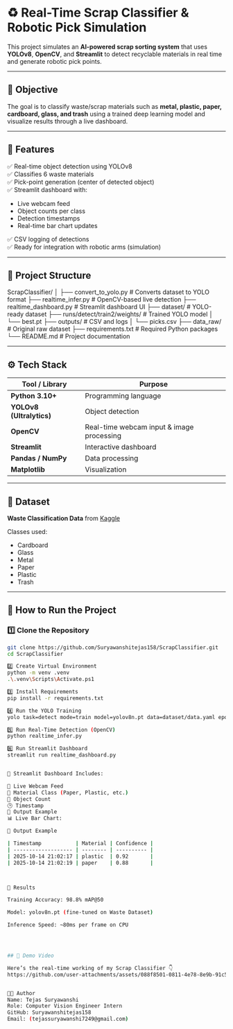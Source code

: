 # ♻️ Real-Time Scrap Classifier & Robotic Pick Simulation

This project simulates an **AI-powered scrap sorting system** that uses **YOLOv8**, **OpenCV**, and **Streamlit** to detect recyclable materials in real time and generate robotic pick points.

---

## 🎯 Objective
The goal is to classify waste/scrap materials such as **metal, plastic, paper, cardboard, glass, and trash** using a trained deep learning model and visualize results through a live dashboard.

---

## 🧩 Features
✅ Real-time object detection using YOLOv8  
✅ Classifies 6 waste materials  
✅ Pick-point generation (center of detected object)  
✅ Streamlit dashboard with:
- Live webcam feed  
- Object counts per class  
- Detection timestamps  
- Real-time bar chart updates  

✅ CSV logging of detections  
✅ Ready for integration with robotic arms (simulation)

---

## 🧱 Project Structure
ScrapClassifier/
│
├── convert_to_yolo.py # Converts dataset to YOLO format
├── realtime_infer.py # OpenCV-based live detection
├── realtime_dashboard.py # Streamlit dashboard UI
├── dataset/ # YOLO-ready dataset
├── runs/detect/train2/weights/ # Trained YOLO model
│ └── best.pt
├── outputs/ # CSV and logs
│ └── picks.csv
├── data_raw/ # Original raw dataset
├── requirements.txt # Required Python packages
└── README.md # Project documentation



---

## ⚙️ Tech Stack
| Tool / Library | Purpose |
|----------------|----------|
| **Python 3.10+** | Programming language |
| **YOLOv8 (Ultralytics)** | Object detection |
| **OpenCV** | Real-time webcam input & image processing |
| **Streamlit** | Interactive dashboard |
| **Pandas / NumPy** | Data processing |
| **Matplotlib** | Visualization |

---

## 🧠 Dataset
**Waste Classification Data** from [Kaggle](https://www.kaggle.com/datasets/techsash/waste-classification-data)

Classes used:
- Cardboard  
- Glass  
- Metal  
- Paper  
- Plastic  
- Trash  

---

## 🚀 How to Run the Project

### 1️⃣ Clone the Repository
```bash
git clone https://github.com/Suryawanshitejas158/ScrapClassifier.git
cd ScrapClassifier

2️⃣ Create Virtual Environment
python -m venv .venv
.\.venv\Scripts\Activate.ps1

3️⃣ Install Requirements
pip install -r requirements.txt

4️⃣ Run the YOLO Training
yolo task=detect mode=train model=yolov8n.pt data=dataset/data.yaml epochs=20 imgsz=640

5️⃣ Run Real-Time Detection (OpenCV)
python realtime_infer.py

6️⃣ Run Streamlit Dashboard
streamlit run realtime_dashboard.py


🧩 Streamlit Dashboard Includes:

📸 Live Webcam Feed
🧱 Material Class (Paper, Plastic, etc.)
🔢 Object Count
🕒 Timestamp
🧾 Output Example
📊 Live Bar Chart:

🧾 Output Example

| Timestamp           | Material | Confidence |
| ------------------- | -------- | ---------- |
| 2025-10-14 21:02:17 | plastic  | 0.92       |
| 2025-10-14 21:02:19 | paper    | 0.88       |



📂 Results

Training Accuracy: 98.8% mAP@50

Model: yolov8n.pt (fine-tuned on Waste Dataset)

Inference Speed: ~80ms per frame on CPU




## 🎥 Demo Video

Here’s the real-time working of my Scrap Classifier 👇  
https://github.com/user-attachments/assets/088f8501-0811-4e78-8e9b-91c5d0852cca


👨‍💻 Author
Name: Tejas Suryawanshi
Role: Computer Vision Engineer Intern
GitHub: Suryawanshitejas158
Email: (tejassuryawanshi7249@gmail.com)
